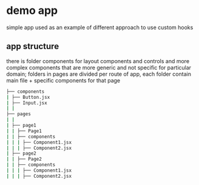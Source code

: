 # demo app

simple app used as an example of different approach to use custom hooks

## app structure

there is folder components for layout components and controls and more complex components that are more generic and not specific for particular domain;
folders in pages are divided per route of app, each folder contain main file + specific components for that page

```bash
├── components
| ├── Button.jsx
| ├── Input.jsx
| |
├── pages
| |
| ├── page1
| | ├── Page1
| | ├── components
| | | ├── Component1.jsx
| | | ├── Component2.jsx
| ├── page2
| | ├── Page2
| | ├── components
| | | ├── Component1.jsx
| | | ├── Component2.jsx
```
